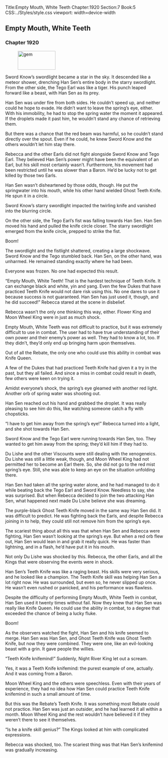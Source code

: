 Title:Empty Mouth, White Teeth 
Chapter:1920 
Section:7 
Book:5 
CSS:../Styles/style.css 
viewport: width=device-width
  
## Empty Mouth, White Teeth
### Chapter 1920 
<figure>
	<img src="../Images/gem.gif" alt="gem" id="gem" width="120" height="60" />
</figure>
  

  
  Sword Know’s swordlight became a star in the sky. It descended like a meteor shower, drenching Han Sen’s entire body in the starry swordlight. From the other side, the Tego Earl was like a tiger. His punch leaped forward like a beast, with Han Sen as its prey.

Han Sen was under fire from both sides. He couldn’t speed up, and neither could he hope to evade. He didn’t want to leave the spring’s eye, either. With his immobility, he had to stop the spring water the moment it appeared. If the droplets made it past him, he wouldn’t stand any chance of retrieving them.

But there was a chance that the red beam was harmful, so he couldn’t stand directly over the spout. Even if he could, he knew Sword Know and the others wouldn’t let him stay there.

Rebecca and the other Earls did not fight alongside Sword Know and Tego Earl. They believed Han Sen’s power might have been the equivalent of an Earl, but his skill most certainly wasn’t. Furthermore, his movement had been restricted until he was slower than a Baron. He’d be lucky not to get killed by those two Earls.

Han Sen wasn’t disheartened by those odds, though. He put the springwater into his mouth, while his other hand wielded Ghost Teeth Knife. He spun it in a circle.

Sword Know’s starry swordlight impacted the twirling knife and vanished into the blurring circle.

On the other side, the Tego Earl’s fist was falling towards Han Sen. Han Sen moved his hand and pulled the knife circle closer. The starry swordlight emerged from the knife circle, prepped to strike the fist.

Boom!

The swordlight and the fistlight shattered, creating a large shockwave. Sword Know and the Tego stumbled back. Han Sen, on the other hand, was unharmed. He remained standing exactly where he had been.

Everyone was frozen. No one had expected this result.

“Empty Mouth, White Teeth! That is the hardest technique of Teeth Knife. It can exchange black and white, yin and yang. Even the few Dukes that have practiced Teeth Knife would not dare risk using this. No one dares to use it because success is not guaranteed. Han Sen has just used it, though, and he did succeed!” Rebecca stared at the scene in disbelief.

Rebecca wasn’t the only one thinking this way, either. Flower King and Moon Wheel King were in just as much shock.

Empty Mouth, White Teeth was not difficult to practice, but it was extremely difficult to use in combat. The user had to have true understanding of their own power and their enemy’s power as well. They had to know a lot, too. If they didn’t, they’d only end up bringing harm upon themselves.

Out of all the Rebate, the only one who could use this ability in combat was Knife Queen.

A few of the Dukes that had practiced Teeth Knife had given it a try in the past, but they all failed. And since a miss in combat could result in death, few others were keen on trying it.

Amidst everyone’s shock, the spring’s eye gleamed with another red light. Another orb of spring water was shooting out.

Han Sen reached out his hand and grabbed the droplet. It was really pleasing to see him do this, like watching someone catch a fly with chopsticks.

“I have to get him away from the spring’s eye!” Rebecca turned into a light, and she shot towards Han Sen.

Sword Know and the Tego Earl were running towards Han Sen, too. They wanted to get him away from the spring; they’d kill him if they had to.

Du Lishe and the other Viscounts were still dealing with the xenogeneics. Du Lishe was still a little weak, though, and Moon Wheel King had not permitted her to become an Earl there. So, she did not go to the red mist spring’s eye. Still, she was able to keep an eye on the situation unfolding there.

Han Sen had taken all the spring water alone, and he had managed to do it while beating back the Tego Earl and Sword Know. Needless to say, she was surprised. But when Rebecca decided to join the two attacking Han Sen, what happened next made Du Lishe believe she was dreaming.

The purple-black Ghost Teeth Knife moved in the same way Han Sen did. It was difficult to predict. He was fighting back the Earls, and despite Rebecca joining in to help, they could still not remove him from the spring’s eye.

The scariest thing about all this was that when Han Sen and Rebecca were fighting, Han Sen wasn’t looking at the spring’s eye. But when a red orb flew out, Han Sen would lean in and grab it really quick. He was faster than lightning, and in a flash, he’d have put it in his mouth.

Not only Du Lishe was shocked by this. Rebecca, the other Earls, and all the Kings that were observing the events were in shock.

Han Sen’s Teeth Knife was like a raging beast. His skills were very serious, and he looked like a champion. The Teeth Knife skill was helping Han Sen a lot right now. He was surrounded, but even so, he never slipped up once. He wasn’t even rushed or panicked, and his performance was flawless.

Despite the difficulty of performing Empty Mouth, White Teeth in combat, Han Sen used it twenty times without fail. Now they knew that Han Sen was really like Knife Queen. He could use the ability in combat, to a degree that exceeded the chance of being a lucky fluke.

Boom!

As the observers watched the fight, Han Sen and his knife seemed to merge. Han Sen was Han Sen, and Ghost Teeth Knife was Ghost Teeth Knife, but now they were combined. They were one, like an evil-looking beast with a grin. It gave people the willies.

“Teeth Knife knifemind!” Suddenly, Night River King let out a scream.

Yes, it was a Teeth Knife knifemind: the purest example of one, actually. And it was coming from a Baron.

Moon Wheel King and the others were speechless. Even with their years of experience, they had no idea how Han Sen could practice Teeth Knife knifemind in such a small amount of time.

But this was the Rebate’s Teeth Knife. It was something most Rebate could not practice. Han Sen was just an outsider, and he had learned it all within a month. Moon Wheel King and the rest wouldn’t have believed it if they weren’t there to see it themselves.

“Is he a knife skill genius?” The Kings looked at him with complicated expressions.

Rebecca was shocked, too. The scariest thing was that Han Sen’s knifemind was gradually increasing.
